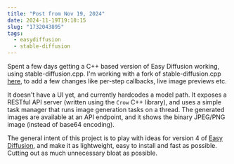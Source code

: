 ```yaml
---
title: "Post from Nov 19, 2024"
date: 2024-11-19T19:18:15
slug: "1732043895"
tags:
  - easydiffusion
  - stable-diffusion
---
```


Spent a few days getting a C++ based version of Easy Diffusion working, using stable-diffusion.cpp. I'm working with a fork of stable-diffusion.cpp [here](https://github.com/cmdr2/stable-diffusion.cpp), to add a few changes like per-step callbacks, live image previews etc.

It doesn't have a UI yet, and currently hardcodes a model path. It exposes a RESTful API server (written using the `Crow` C++ library), and uses a simple task manager that runs image generation tasks on a thread. The generated images are available at an API endpoint, and it shows the binary JPEG/PNG image (instead of base64 encoding).

The general intent of this project is to play with ideas for version 4 of [Easy Diffusion](https://github.com/easydiffusion/easydiffusion), and make it as lightweight, easy to install and fast as possible. Cutting out as much unnecessary bloat as possible.